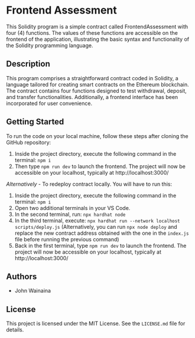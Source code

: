 # Frontend Assessment

This Solidity program is a simple contract called FrontendAssessment with four (4) functions. The values of these functions are accessible on the frontend of the application, illustrating the basic syntax and functionality of the Solidity programming language.

## Description

This program comprises a straightforward contract coded in Solidity, a language tailored for creating smart contracts on the Ethereum blockchain. The contract contains four functions designed to test withdrawal, deposit, and transfer functionalities. Additionally, a frontend interface has been incorporated for user convenience.

## Getting Started

To run the code on your local machine, follow these steps after cloning the GitHub repository:

1. Inside the project directory, execute the following command in the terminal: `npm i`
2. Then type `npm run dev` to launch the frontend. The project will now be accessible on your localhost, typically at http://localhost:3000/

*Alternatively* - To redeploy contract locally. You will have to run this:
1. Inside the project directory, execute the following command in the terminal: `npm i`
2. Open two additional terminals in your VS Code.
3. In the second terminal, run: `npx hardhat node`
4. In the third terminal, execute: `npx hardhat run --network localhost scripts/deploy.js` (Alternatively, you can run `npx node deploy` and replace the new contract address obtained with the one in the `index.js` file before running the previous command)
5. Back in the first terminal, type `npm run dev` to launch the frontend. The project will now be accessible on your localhost, typically at http://localhost:3000/


## Authors

- John Wainaina

## License

This project is licensed under the MIT License. See the `LICENSE.md` file for details.

